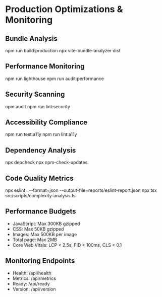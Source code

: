# Production Optimizations & Monitoring

## Bundle Analysis
npm run build:production
npx vite-bundle-analyzer dist

## Performance Monitoring
npm run lighthouse
npm run audit:performance

## Security Scanning
npm audit
npm run lint:security

## Accessibility Compliance
npm run test:a11y
npm run lint:a11y

## Dependency Analysis
npx depcheck
npx npm-check-updates

## Code Quality Metrics
npx eslint . --format=json --output-file=reports/eslint-report.json
npx tsx src/scripts/complexity-analysis.ts

## Performance Budgets
- JavaScript: Max 300KB gzipped
- CSS: Max 50KB gzipped  
- Images: Max 500KB per image
- Total page: Max 2MB
- Core Web Vitals: LCP < 2.5s, FID < 100ms, CLS < 0.1

## Monitoring Endpoints
- Health: /api/health
- Metrics: /api/metrics  
- Ready: /api/ready
- Version: /api/version

